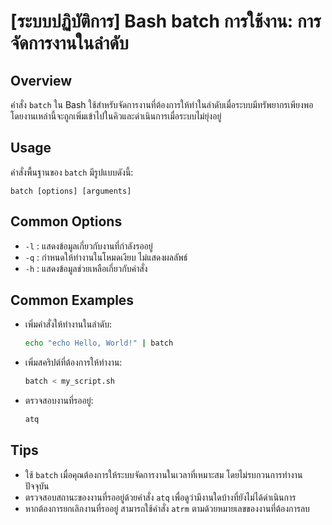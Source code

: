 # [ระบบปฏิบัติการ] Bash batch การใช้งาน: การจัดการงานในลำดับ

## Overview
คำสั่ง `batch` ใน Bash ใช้สำหรับจัดการงานที่ต้องการให้ทำในลำดับเมื่อระบบมีทรัพยากรเพียงพอ โดยงานเหล่านี้จะถูกเพิ่มเข้าไปในคิวและดำเนินการเมื่อระบบไม่ยุ่งอยู่

## Usage
คำสั่งพื้นฐานของ `batch` มีรูปแบบดังนี้:
```
batch [options] [arguments]
```

## Common Options
- `-l` : แสดงข้อมูลเกี่ยวกับงานที่กำลังรออยู่
- `-q` : กำหนดให้ทำงานในโหมดเงียบ ไม่แสดงผลลัพธ์
- `-h` : แสดงข้อมูลช่วยเหลือเกี่ยวกับคำสั่ง

## Common Examples
- เพิ่มคำสั่งให้ทำงานในลำดับ:
  ```bash
  echo "echo Hello, World!" | batch
  ```

- เพิ่มสคริปต์ที่ต้องการให้ทำงาน:
  ```bash
  batch < my_script.sh
  ```

- ตรวจสอบงานที่รออยู่:
  ```bash
  atq
  ```

## Tips
- ใช้ `batch` เมื่อคุณต้องการให้ระบบจัดการงานในเวลาที่เหมาะสม โดยไม่รบกวนการทำงานปัจจุบัน
- ตรวจสอบสถานะของงานที่รออยู่ด้วยคำสั่ง `atq` เพื่อดูว่ามีงานใดบ้างที่ยังไม่ได้ดำเนินการ
- หากต้องการยกเลิกงานที่รออยู่ สามารถใช้คำสั่ง `atrm` ตามด้วยหมายเลขของงานที่ต้องการลบ